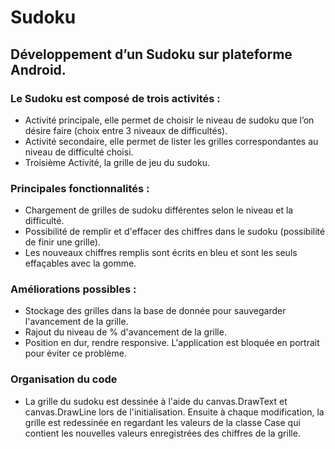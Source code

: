 # Sudoku

## Développement d’un Sudoku sur plateforme Android.

### Le Sudoku est composé de trois activités :
- Activité principale, elle permet de choisir le niveau de sudoku que l’on désire faire (choix entre 3 niveaux de difficultés).
- Activité secondaire, elle permet de lister les grilles correspondantes au niveau de difficulté choisi.
- Troisième Activité, la grille de jeu du sudoku.

### Principales fonctionnalités :
- Chargement de grilles de sudoku différentes selon le niveau et la difficulté.
- Possibilité de remplir et d'effacer des chiffres dans le sudoku (possibilité de finir une grille).
- Les nouveaux chiffres remplis sont écrits en bleu et sont les seuls effaçables avec la gomme.

### Améliorations possibles :
- Stockage des grilles dans la base de donnée pour sauvegarder l'avancement de la grille.
- Rajout du niveau de % d'avancement de la grille.
- Position en dur, rendre responsive. L'application est bloquée en portrait pour éviter ce problème.

### Organisation du code
- La grille du sudoku est dessinée à l'aide du canvas.DrawText et canvas.DrawLine lors de l'initialisation. Ensuite à chaque modification, la grille est redessinée en regardant les valeurs de la classe Case qui contient les nouvelles valeurs enregistrées des chiffres de la grille. 
